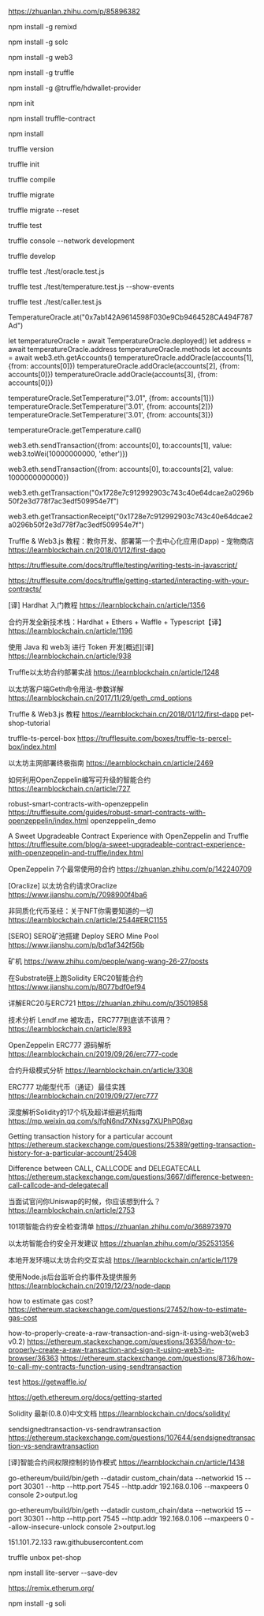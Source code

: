 https://zhuanlan.zhihu.com/p/85896382

npm install -g remixd


npm install -g solc

npm install -g web3


npm install -g truffle

npm install -g @truffle/hdwallet-provider




npm init

npm install truffle-contract

npm install




truffle version

truffle init

truffle compile

truffle migrate

truffle migrate --reset

truffle test

truffle console --network development 

truffle develop

 truffle test  ./test/oracle.test.js

truffle test ./test/temperature.test.js --show-events

truffle test  ./test/caller.test.js



 TemperatureOracle.at("0x7ab142A9614598F030e9Cb9464528CA494F787Ad")

let temperatureOracle = await TemperatureOracle.deployed()
let address = await temperatureOracle.address
temperatureOracle.methods
let accounts = await web3.eth.getAccounts()
temperatureOracle.addOracle(accounts[1], {from: accounts[0]})
temperatureOracle.addOracle(accounts[2], {from: accounts[0]})
temperatureOracle.addOracle(accounts[3], {from: accounts[0]})

temperatureOracle.SetTemperature("3.01", {from: accounts[1]})
temperatureOracle.SetTemperature('3.01', {from: accounts[2]})
temperatureOracle.SetTemperature('3.01', {from: accounts[3]})

temperatureOracle.getTemperature.call()

web3.eth.sendTransaction({from: accounts[0], to:accounts[1], value: web3.toWei(10000000000, 'ether')})

web3.eth.sendTransaction({from: accounts[0], to:accounts[2], value: 1000000000000})

web3.eth.getTransaction("0x1728e7c912992903c743c40e64dcae2a0296b50f2e3d778f7ac3edf509954e7f")

web3.eth.getTransactionReceipt("0x1728e7c912992903c743c40e64dcae2a0296b50f2e3d778f7ac3edf509954e7f")


Truffle & Web3.js 教程：教你开发、部署第一个去中心化应用(Dapp) - 宠物商店
https://learnblockchain.cn/2018/01/12/first-dapp

https://trufflesuite.com/docs/truffle/testing/writing-tests-in-javascript/

https://trufflesuite.com/docs/truffle/getting-started/interacting-with-your-contracts/

[译] Hardhat 入门教程
https://learnblockchain.cn/article/1356

合约开发全新技术栈：Hardhat + Ethers + Waffle + Typescript【译】
https://learnblockchain.cn/article/1196

使用 Java 和 web3j 进行 Token 开发[概述][译]
https://learnblockchain.cn/article/938



Truffle以太坊合约部署实战
https://learnblockchain.cn/article/1248



以太坊客户端Geth命令用法-参数详解
https://learnblockchain.cn/2017/11/29/geth_cmd_options

Truffle & Web3.js 教程
https://learnblockchain.cn/2018/01/12/first-dapp
pet-shop-tutorial

truffle-ts-percel-box
https://trufflesuite.com/boxes/truffle-ts-percel-box/index.html


以太坊主网部署终极指南
https://learnblockchain.cn/article/2469



如何利用OpenZeppelin编写可升级的智能合约
https://learnblockchain.cn/article/727

robust-smart-contracts-with-openzeppelin
https://trufflesuite.com/guides/robust-smart-contracts-with-openzeppelin/index.html
openzeppelin_demo

A Sweet Upgradeable Contract Experience with OpenZeppelin and Truffle
https://trufflesuite.com/blog/a-sweet-upgradeable-contract-experience-with-openzeppelin-and-truffle/index.html

OpenZeppelin 7个最常使用的合约
https://zhuanlan.zhihu.com/p/142240709

[Oraclize] 以太坊合约请求Oraclize
https://www.jianshu.com/p/7098900f4ba6

非同质化代币圣经：关于NFT你需要知道的一切
https://learnblockchain.cn/article/2544#ERC1155

[SERO] SERO矿池搭建 Deploy SERO Mine Pool
https://www.jianshu.com/p/bd1af342f56b

矿机
https://www.zhihu.com/people/wang-wang-26-27/posts


在Substrate链上跑Solidity ERC20智能合约
https://www.jianshu.com/p/8077bdf0ef94

详解ERC20与ERC721
https://zhuanlan.zhihu.com/p/35019858

技术分析 Lendf.me 被攻击，ERC777到底该不该用？
https://learnblockchain.cn/article/893

OpenZeppelin ERC777 源码解析
https://learnblockchain.cn/2019/09/26/erc777-code

合约升级模式分析
https://learnblockchain.cn/article/3308

ERC777 功能型代币（通证）最佳实践
https://learnblockchain.cn/2019/09/27/erc777

深度解析Solidity的17个坑及超详细避坑指南
https://mp.weixin.qq.com/s/fgN6nd7XNxsg7XUPhP08xg

Getting transaction history for a particular account
https://ethereum.stackexchange.com/questions/25389/getting-transaction-history-for-a-particular-account/25408

Difference between CALL, CALLCODE and DELEGATECALL
https://ethereum.stackexchange.com/questions/3667/difference-between-call-callcode-and-delegatecall


当面试官问你Uniswap的时候，你应该想到什么？
https://learnblockchain.cn/article/2753

101项智能合约安全检查清单
https://zhuanlan.zhihu.com/p/368973970

以太坊智能合约安全开发建议
https://zhuanlan.zhihu.com/p/352531356


本地开发环境以太坊合约交互实战
https://learnblockchain.cn/article/1179

使用Node.js后台监听合约事件及提供服务
https://learnblockchain.cn/2019/12/23/node-dapp

how to estimate gas cost?
https://ethereum.stackexchange.com/questions/27452/how-to-estimate-gas-cost

how-to-properly-create-a-raw-transaction-and-sign-it-using-web3(web3 v0.2)
https://ethereum.stackexchange.com/questions/36358/how-to-properly-create-a-raw-transaction-and-sign-it-using-web3-in-browser/36363
https://ethereum.stackexchange.com/questions/8736/how-to-call-my-contracts-function-using-sendtransaction


test
https://getwaffle.io/


https://geth.ethereum.org/docs/getting-started

Solidity 最新(0.8.0)中文文档
https://learnblockchain.cn/docs/solidity/


sendsignedtransaction-vs-sendrawtransaction
https://ethereum.stackexchange.com/questions/107644/sendsignedtransaction-vs-sendrawtransaction

[译]智能合约间权限控制的协作模式
https://learnblockchain.cn/article/1438






go-ethereum/build/bin/geth --datadir custom_chain/data --networkid 15 --port 30301 --http --http.port 7545 --http.addr 192.168.0.106 --maxpeers 0 console 2>output.log

go-ethereum/build/bin/geth --datadir custom_chain/data --networkid 15 --port 30301 --http --http.port 7545 --http.addr 192.168.0.106 --maxpeers 0 --allow-insecure-unlock console 2>output.log















151.101.72.133  raw.githubusercontent.com

truffle unbox pet-shop

npm install lite-server --save-dev
































https://remix.etherum.org/

npm install -g soli

